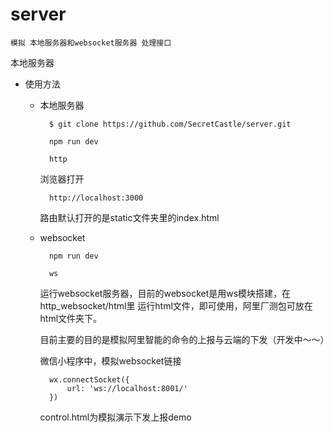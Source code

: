 # server

	模拟 本地服务器和websocket服务器 处理接口

本地服务器

* 使用方法
	
	* 本地服务器
	 
			$ git clone https://github.com/SecretCastle/server.git
	
			npm run dev
	
			http
	
		浏览器打开
			
			http://localhost:3000
		
		路由默认打开的是static文件夹里的index.html
		
	
	* websocket

			npm run dev
			
			ws
			
		运行websocket服务器，目前的websocket是用ws模块搭建，在 http_websocket/html里
		运行html文件，即可使用，阿里厂测包可放在html文件夹下。
		
		目前主要的目的是模拟阿里智能的命令的上报与云端的下发（开发中～～）
		
		微信小程序中，模拟websocket链接

			wx.connectSocket({
            	url: 'ws://localhost:8001/'
        	})
      
      	control.html为模拟演示下发上报demo